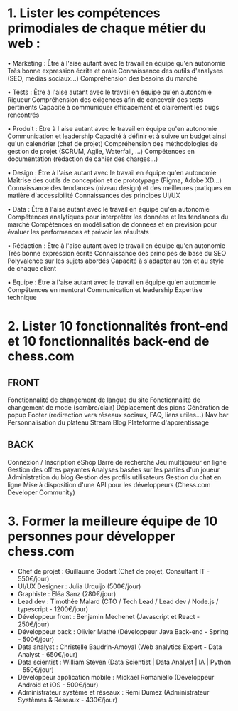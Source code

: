 # 1. Lister les compétences primodiales de chaque métier du web :
• Marketing :
Être à l'aise autant avec le travail en équipe qu'en autonomie
Très bonne expression écrite et orale
Connaissance des outils d'analyses (SEO, médias sociaux...)
Compréhension des besoins du marché

• Tests :
Être à l'aise autant avec le travail en équipe qu'en autonomie
Rigueur
Compréhension des exigences afin de concevoir des tests pertinents
Capacité à communiquer efficacement et clairement les bugs rencontrés

• Produit :
Être à l'aise autant avec le travail en équipe qu'en autonomie
Communication et leadership
Capacité à définir et à suivre un budget ainsi qu'un calendrier (chef de projet)
Compréhension des méthodologies de gestion de projet (SCRUM, Agile, Waterfall, ...)
Compétences en documentation (rédaction de cahier des charges...)

• Design :
Être à l'aise autant avec le travail en équipe qu'en autonomie
Maîtrise des outils de conception et de prototypage (Figma, Adobe XD...)
Connaissance des tendances (niveau design) et des meilleures pratiques en matière d'accessibilité
Connaissances des principes UI/UX

• Data :
Être à l'aise autant avec le travail en équipe qu'en autonomie
Compétences analytiques pour interpréter les données et les tendances du marché
Compétences en modélisation de données et en prévision pour évaluer les performances et prévoir les résultats

• Rédaction :
Être à l'aise autant avec le travail en équipe qu'en autonomie
Très bonne expression écrite
Connaissance des principes de base du SEO
Polyvalence sur les sujets abordés
Capacité à s'adapter au ton et au style de chaque client

• Equipe :
Être à l'aise autant avec le travail en équipe qu'en autonomie
Compétences en mentorat
Communication et leadership
Expertise technique 


# 2. Lister 10 fonctionnalités front-end et 10 fonctionnalités back-end de chess.com
## FRONT
Fonctionnalité de changement de langue du site
Fonctionnalité de changement de mode (sombre/clair)
Déplacement des pions
Génération de popup
Footer (redirection vers réseaux sociaux, FAQ, liens utiles...)
Nav bar
Personnalisation du plateau
Stream
Blog
Plateforme d'apprentissage

## BACK
Connexion / Inscription
eShop
Barre de recherche
Jeu multijoueur en ligne
Gestion des offres payantes
Analyses basées sur les parties d'un joueur
Administration du blog
Gestion des profils utilisateurs
Gestion du chat en ligne
Mise à disposition d'une API pour les développeurs (Chess.com Developer Community)


# 3. Former la meilleure équipe de 10 personnes pour développer chess.com
* Chef de projet : Guillaume Godart (Chef de projet, Consultant IT - 550€/jour)
* UI/UX Designer : Julia Urquijo (500€/jour)
* Graphiste : Eléa Sanz (280€/jour)
* Lead dev : Timothée Malard (CTO / Tech Lead / Lead dev / Node.js / typescript - 1200€/jour)
* Développeur front : Benjamin Mechenet (Javascript et React - 250€/jour)
* Développeur back : Olivier Mathé (Développeur Java Back-end - Spring - 500€/jour)
* Data analyst : Christelle Baudrin-Amoyal (Web analytics Expert - Data Analyst - 650€/jour)
* Data scientist : William Steven (Data Scientist | Data Analyst | IA | Python - 550€/jour)
* Développeur application mobile : Mickael Romaniello (Développeur Android et iOS - 500€/jour)
* Administrateur système et réseaux : Rémi Dumez (Administrateur Systèmes & Réseaux - 430€/jour)

